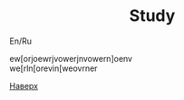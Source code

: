 <h1 align="center">Study</h1>
<p><a name="#en">En</a>/<a name="#ru">Ru</a></p>
<p>ew[orjoewrjvowerjnvowern]oenv<br>we[rln[orevin[weovrner</p>
<p><a href="#en">Наверх</a></p>

